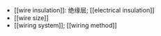 - [[wire insulation]]: 绝缘层; [[electrical insulation]]
- [[wire size]]
- [[wiring system]]; [[wiring method]]
